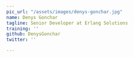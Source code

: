 ```yaml
---
pic_url: "/assets/images/denys-gonchar.jpg"
name: Denys Gonchar
tagline: Senior Developer at Erlang Solutions
training: ''
github: DenysGonchar
twitter: ''

---
```

